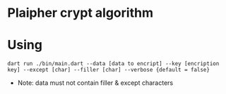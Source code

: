 # Plaipher crypt algorithm


# Using 

```
dart run ./bin/main.dart --data [data to encript] --key [encription key] --except [char] --filler [char] --verbose {default = false}
```

* Note: data must not contain filler & except characters

